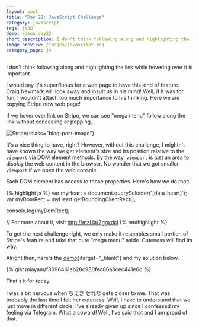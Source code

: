 ```yaml
---
layout: post
title: "Day 22: JavaScript Challenge"
category: javascript
tags: js30
demo: /demo_day22
short_description: I don't think following along and highlighting the link while hovering over it is important.
image_preview: /images/javascript.png
category_page: js
---
```


I don't think following along and highlighting the link while hovering over it is important.

I would say it's superfluous for a web page to have this kind of feature. Craig Newmark will look
away and insult us in his mind! Well, if it was for fun, I wouldn't attach too much importance to his
thinking. Here we are copying Stripe new web page!

If we hover over link on Stripe, we can see "mega menu" follow along the link without
concealing or popping.

![Stripe](https://i.imgur.com/6xDzyq4.png){:class="blog-post-image"}

It's a nice thing to have, right? However, without this challenge, I mightn't have known the way
we get element's size and its position relative to the `viewport` via DOM element methods.
By the way, `viewport` is just an area to display the web content in the browser. No wonder that
we got smaller `viewport` if we open the web console.

Each DOM element has access to those properties. Here's how we do that:


{% highlight js %}
  var myHeart = document.querySelector('[data-heart]');
  var myDomRect = myHeart.getBoundingClientRect();

  console.log(myDomRect);

  // For more about it, visit http://mzl.la/2ggxdcl
{% endhighlight %}

To get the next challenge right, we only make it resembles small portion of Stripe's feature
and take that cute "mega menu" aside. Cuteness will find its way.

Alright then, here's the [demo](/demo_day22){:target="_blank"} and my solution below.

{% gist miayam/f3096461eb28c930fed86a8cec441e6d %}

That's it for today.

I was a bit nervous when ちえさ せれな gets closer to me.
That was probably the last time I felt her cuteness. Well, I
have to understand that we just move in different circle.
I've already given up since I confessed my feeling via
Telegram. What a coward! Well, I've said that and I am proud
of that.

